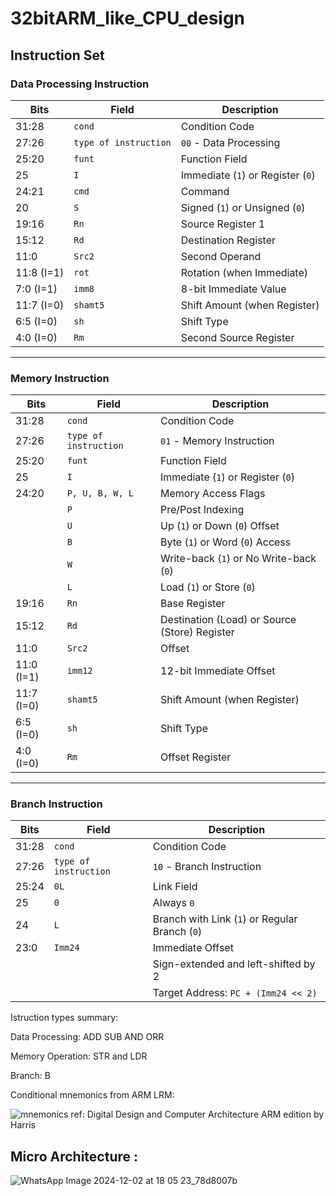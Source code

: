 # 32bitARM_like_CPU_design

## Instruction Set

### **Data Processing Instruction**

| Bits      | Field               | Description                                   |
|-----------|---------------------|-----------------------------------------------|
| 31:28     | `cond`              | Condition Code                                |
| 27:26     | `type of instruction` | `00` - Data Processing                      |
| 25:20     | `funt`              | Function Field                                |
| 25        | `I`                 | Immediate (`1`) or Register (`0`)             |
| 24:21     | `cmd`               | Command                                       |
| 20        | `S`                 | Signed (`1`) or Unsigned (`0`)                |
| 19:16     | `Rn`                | Source Register 1                             |
| 15:12     | `Rd`                | Destination Register                          |
| 11:0      | `Src2`              | Second Operand                                |
| 11:8 (I=1)| `rot`               | Rotation (when Immediate)                     |
| 7:0 (I=1) | `imm8`              | 8-bit Immediate Value                         |
| 11:7 (I=0)| `shamt5`            | Shift Amount (when Register)                  |
| 6:5 (I=0) | `sh`                | Shift Type                                    |
| 4:0 (I=0) | `Rm`                | Second Source Register                        |

---

### **Memory Instruction**

| Bits      | Field               | Description                                   |
|-----------|---------------------|-----------------------------------------------|
| 31:28     | `cond`              | Condition Code                                |
| 27:26     | `type of instruction` | `01` - Memory Instruction                   |
| 25:20     | `funt`              | Function Field                                |
| 25        | `I`                 | Immediate (`1`) or Register (`0`)             |
| 24:20     | `P, U, B, W, L`     | Memory Access Flags                           |
|           | `P`                 | Pre/Post Indexing                             |
|           | `U`                 | Up (`1`) or Down (`0`) Offset                 |
|           | `B`                 | Byte (`1`) or Word (`0`) Access               |
|           | `W`                 | Write-back (`1`) or No Write-back (`0`)       |
|           | `L`                 | Load (`1`) or Store (`0`)                     |
| 19:16     | `Rn`                | Base Register                                 |
| 15:12     | `Rd`                | Destination (Load) or Source (Store) Register |
| 11:0      | `Src2`              | Offset                                        |
| 11:0 (I=1)| `imm12`             | 12-bit Immediate Offset                       |
| 11:7 (I=0)| `shamt5`            | Shift Amount (when Register)                  |
| 6:5 (I=0) | `sh`                | Shift Type                                    |
| 4:0 (I=0) | `Rm`                | Offset Register                               |

---

### **Branch Instruction**

| Bits      | Field               | Description                                   |
|-----------|---------------------|-----------------------------------------------|
| 31:28     | `cond`              | Condition Code                                |
| 27:26     | `type of instruction` | `10` - Branch Instruction                   |
| 25:24     | `0L`                | Link Field                                    |
| 25        | `0`                 | Always `0`                                    |
| 24        | `L`                 | Branch with Link (`1`) or Regular Branch (`0`)|
| 23:0      | `Imm24`             | Immediate Offset                              |
|           |                     | Sign-extended and left-shifted by 2           |
|           |                     | Target Address: `PC + (Imm24 << 2)`           |

    
Istruction types summary:

Data Processing: ADD SUB AND ORR 

Memory Operation: STR and LDR 

Branch: B 

Conditional mnemonics from ARM LRM: 

![mnemonics](https://github.com/user-attachments/assets/e8a8261a-a35b-4f18-aeb7-ca446522d544)
ref: Digital Design and Computer Architecture ARM edition by Harris


## Micro Architecture : 

![WhatsApp Image 2024-12-02 at 18 05 23_78d8007b](https://github.com/user-attachments/assets/6bb2e541-1912-4ee8-b1e5-d6959ad55d76)


## 

























